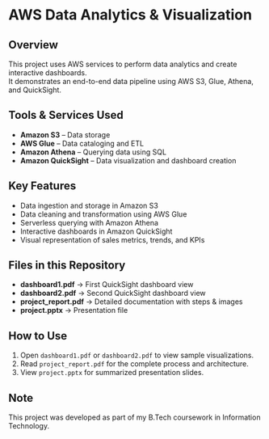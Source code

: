 # AWS Data Analytics & Visualization

##  Overview
This project uses AWS services to perform data analytics and create interactive dashboards.  
It demonstrates an end-to-end data pipeline using AWS S3, Glue, Athena, and QuickSight.

##  Tools & Services Used
- **Amazon S3** – Data storage
- **AWS Glue** – Data cataloging and ETL
- **Amazon Athena** – Querying data using SQL
- **Amazon QuickSight** – Data visualization and dashboard creation

##  Key Features
- Data ingestion and storage in Amazon S3
- Data cleaning and transformation using AWS Glue
- Serverless querying with Amazon Athena
- Interactive dashboards in Amazon QuickSight
- Visual representation of sales metrics, trends, and KPIs

##  Files in this Repository
- **dashboard1.pdf** → First QuickSight dashboard view
- **dashboard2.pdf** → Second QuickSight dashboard view
- **project_report.pdf** → Detailed documentation with steps & images
- **project.pptx** → Presentation file

##  How to Use
1. Open `dashboard1.pdf` or `dashboard2.pdf` to view sample visualizations.
2. Read `project_report.pdf` for the complete process and architecture.
3. View `project.pptx` for summarized presentation slides.

##  Note
This project was developed as part of my B.Tech coursework in Information Technology.
